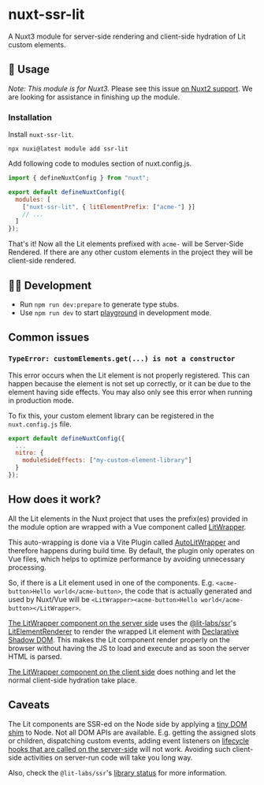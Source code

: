 # nuxt-ssr-lit

A Nuxt3 module for server-side rendering and client-side hydration of Lit custom elements.

## 🚀 Usage

_Note: This module is for Nuxt3._ Please see this issue [on Nuxt2 support](https://github.com/prashantpalikhe/nuxt-ssr-lit/issues/9). We are looking for assistance in finishing up the module.

### Installation

Install `nuxt-ssr-lit`.

```shell
npx nuxi@latest module add ssr-lit
```

Add following code to modules section of nuxt.config.js.

```js
import { defineNuxtConfig } from "nuxt";

export default defineNuxtConfig({
  modules: [
    ["nuxt-ssr-lit", { litElementPrefix: ["acme-"] }]
    // ...
  ]
});
```

That's it! Now all the Lit elements prefixed with `acme-` will be Server-Side Rendered. If there are any other custom elements in the project they will be client-side rendered.

## 👨‍💻 Development

- Run `npm run dev:prepare` to generate type stubs.
- Use `npm run dev` to start [playground](./playground) in development mode.


## Common issues

### `TypeError: customElements.get(...) is not a constructor`

This error occurs when the Lit element is not properly registered. This can happen because the element is not set up correctly, or it can be due to the element having side effects. You may also only see this error when running in production mode.

To fix this, your custom element library can be registered in the `nuxt.config.js` file.

```js
export default defineNuxtConfig({
  ...
  nitro: {
    moduleSideEffects: ["my-custom-element-library"]
  }
});
```

## How does it work?

All the Lit elements in the Nuxt project that uses the prefix(es) provided in the module option are wrapped with a Vue component called [LitWrapper](./src/runtime/components/LitWrapper.vue).

This auto-wrapping is done via a Vite Plugin called [AutoLitWrapper](./src/runtime/plugins/autoLitWrapper.ts) and therefore happens during build time. By default, the plugin only operates on Vue files, which helps to optimize performance by avoiding unnecessary processing.

So, if there is a Lit element used in one of the components. E.g. `<acme-button>Hello world</acme-button>`, the code that is actually generated and used by Nuxt/Vue will be `<LitWrapper><acme-button>Hello world</acme-button></LitWrapper>`.

[The LitWrapper component on the server side](./src/runtime/components/LitWrapperServer.ts) uses the [@lit-labs/ssr](https://www.npmjs.com/package/@lit-labs/ssr)'s [LitElementRenderer](https://github.com/lit/lit/blob/main/packages/labs/ssr/src/lib/lit-element-renderer.ts) to render the wrapped Lit element with [Declarative Shadow DOM](https://web.dev/declarative-shadow-dom/). This makes the Lit component render properly on the browser without having the JS to load and execute and as soon the server HTML is parsed.

[The LitWrapper component on the client side](./src/runtime/components/LitWrapperClient.ts) does nothing and let the normal client-side hydration take place.

## Caveats

The Lit components are SSR-ed on the Node side by applying a [tiny DOM shim](https://lit.dev/docs/ssr/dom-emulation/) to Node. Not all DOM APIs are available. E.g. getting the assigned slots or children, dispatching custom events, adding event listeners on [lifecycle hooks that are called on the server-side](https://lit.dev/docs/ssr/authoring/#standard-custom-element-and-litelement) will not work. Avoiding such client-side activities on server-run code will take you long way.

Also, check the `@lit-labs/ssr`'s [library status](https://lit.dev/docs/ssr/overview/#library-status) for more information.
